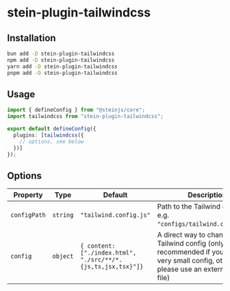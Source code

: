 # stein-plugin-tailwindcss

## Installation

```bash
bun add -D stein-plugin-tailwindcss
npm add -D stein-plugin-tailwindcss
yarn add -D stein-plugin-tailwindcss
pnpm add -D stein-plugin-tailwindcss
```

## Usage

```typescript
import { defineConfig } from "@steinjs/core";
import tailwindcss from "stein-plugin-tailwindcss";

export default defineConfig({
  plugins: [tailwindcss({
    // options, see below
  })]
});
```

## Options

| Property | Type | Default | Description |
| --- | --- | --- | --- |
| `configPath` | `string` | `"tailwind.config.js"` | Path to the Tailwind config file, e.g. `"configs/tailwind.config.js"`. |
| `config` | `object` | `{ content: ["./index.html", "./src/**/*.{js,ts,jsx,tsx}"]}` | A direct way to change your Tailwind config (only recommended if you have a very small config, otherwise please use an external config file) |
